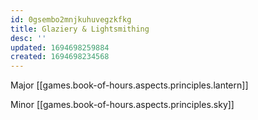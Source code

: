 ```yaml
---
id: 0gsembo2mnjkuhuvegzkfkg
title: Glaziery & Lightsmithing
desc: ''
updated: 1694698259884
created: 1694698234568
---
```


Major [[games.book-of-hours.aspects.principles.lantern]]

Minor [[games.book-of-hours.aspects.principles.sky]]

